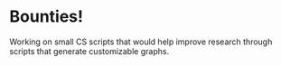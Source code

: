 # Bounties!

Working on small CS scripts that would help improve research through scripts that generate customizable graphs.
